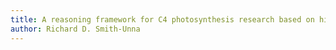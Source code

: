 ```yaml
---
title: A reasoning framework for C4 photosynthesis research based on high-throughput analysis
author: Richard D. Smith-Unna
---
```

